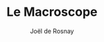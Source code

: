 ---
title: Le Macroscope
slug: le-macroscope
author: Joël de Rosnay
cover: le-macroscope.jpeg
summary: Qu’y a-t-il de commun entre l’écologie, le système économique, l’entreprise,
  la ville, l’organisme, la cellule&nbsp;? Rien, si on se contente de les examiner
  avec l’instrument habituel de la connaissance, l’approche analytique. Beaucoup,
  si l’on dépasse cette démarche classique pour faire ressortir les grandes règles
  d’organisation et de régulation de tous ces «&nbsp;systèmes&nbsp;». Pour l’auteur,
  l’instrument symbolique de cette nouvelle manière de voir, de comprendre et d’agir
  est le «&nbsp;macroscope&nbsp;», qui devrait être aussi précieux aujourd’hui aux
  responsables de la politique, de la science, de l’industrie, et à chacun de nous,
  que le sont le microscope et le télescope pour la connaissance scientifique de l’Univers.
site: https://www.seuil.com/ouvrage/le-macroscope-vers-une-vision-globale-joel-de-rosnay/9782020028189
mandatory: false
isbn: 9782020028189
paths:
- "/competences/comprendre"
- "/competences/concevoir"
- "/competences/entreprendre"
- "/parcours/strategie-de-communication-numerique-et-design-d-experience"
---